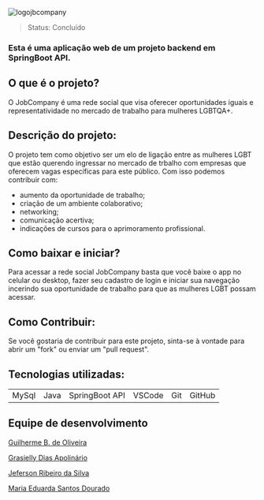 ![logojbcompany](https://github.com/Squad05/JbCompany-Api-SpringBoot/assets/129866444/7f00e0d2-8eff-40b2-a44d-5d7848edcaf3)

> Status: Concluído

### Esta é uma aplicação web de um projeto backend em SpringBoot API. 

## O que é o projeto?

O JobCompany é uma rede social que visa oferecer oportunidades iguais e representatividade no mercado de trabalho para mulheres LGBTQA+.

## Descrição do projeto:

O projeto tem como objetivo ser um elo de ligação entre as mulheres LGBT que estão querendo ingressar no mercado de trbalho com empresas que oferecem vagas específicas para este público. Com isso podemos contribuir com:
+ aumento da oportunidade de trabalho;
+ criação de um ambiente colaborativo;
+ networking;
+ comunicação acertiva;
+ indicações de cursos para o aprimoramento profissional.

## Como baixar e iniciar?

Para acessar a rede social JobCompany basta que você baixe o app no celular ou desktop, fazer seu cadastro de login e iniciar sua navegação incerindo sua oportunidade de trabalho para que as mulheres LGBT possam acessar. 

## Como Contribuir:

Se você gostaria de contribuir para este projeto, sinta-se à vontade para abrir um "fork" ou enviar um "pull request".

## Tecnologias utilizadas:

<table>
  <tr> 
    <td>MySql</td>
    <td>Java</td>
    <td>SpringBoot API</td>
    <td>VSCode</td>
    <td>Git</td>
    <td>GitHub</td>
  </tr>
</table>

## Equipe de desenvolvimento 

[Guilherme B. de Oliveira](https://github.com/guidev1989) 

[Grasielly Dias Apolinário](https://github.com/Grasielly84)

[Jeferson Ribeiro da Silva](https://github.com/1Jeferson) 

[Maria Eduarda Santos Dourado](https://github.com/MeDourado) 






